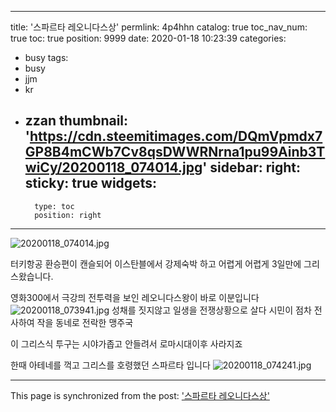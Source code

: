 
---
title: '스파르타 레오니다스상'
permlink: 4p4hhn
catalog: true
toc_nav_num: true
toc: true
position: 9999
date: 2020-01-18 10:23:39
categories:
- busy
tags:
- busy
- jjm
- kr
- zzan
thumbnail: 'https://cdn.steemitimages.com/DQmVpmdx7GP8B4mCWb7Cv8qsDWWRNrna1pu99Ainb3TwiCy/20200118_074014.jpg'
sidebar:
    right:
        sticky: true
widgets:
    -
        type: toc
        position: right
---


![20200118_074014.jpg](https://cdn.steemitimages.com/DQmVpmdx7GP8B4mCWb7Cv8qsDWWRNrna1pu99Ainb3TwiCy/20200118_074014.jpg)

터키항공 환승편이 캔슬되어 이스탄블에서 강제숙박 하고 어렵게 어렵게 3일만에 그리스왔습니다.

영화300에서 극강믜 전투력을 보인 레오니다스왕이 바로 이분입니다
![20200118_073941.jpg](https://cdn.steemitimages.com/DQmQpAJkvV6sqVFRozLvfcz15usuhq45ZZPraaEbmDuTWTR/20200118_073941.jpg)
성채를 짓지않고 일생을 전쟁상황으로 살다 시민이 점차 전사하여 작을 동네로 전락한  맹주국

이 그리스식 투구는 시야가좁고 안들려서 로마시대이후 사라지죠

한때 아테네를 꺽고 그리스를 호령했던 스파르타 입니다
![20200118_074241.jpg](https://cdn.steemitimages.com/DQmUnwquaJLfjg2Cn4Qv33nxowSaU7HGJccZpJipqsvN2fG/20200118_074241.jpg)

- - -

This page is synchronized from the post: ['스파르타 레오니다스상'](https://steemit.com/@raah/4p4hhn)
